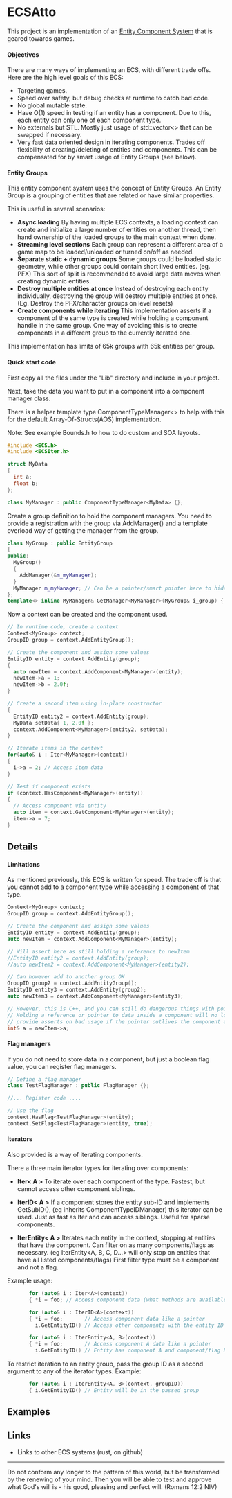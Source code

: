 # ECSAtto
This project is an implementation of an [Entity Component System](https://infogalactic.com/info/Entity_component_system) that is geared towards games.

#### Objectives
There are many ways of implementing an ECS, with different trade offs. Here are the high level goals of this ECS:

- Targeting games.
- Speed over safety, but debug checks at runtime to catch bad code.
- No global mutable state.
- Have O(1) speed in testing if an entity has a component. Due to this, each entity can only one of each component type.
- No externals but STL. Mostly just usage of std::vector<> that can be swapped if necessary.
- Very fast data oriented design in iterating components. Trades off flexibility of creating/deleting of entities and components. This can be compensated for by smart usage of Entity Groups (see below).

#### Entity Groups
This entity component system uses the concept of Entity Groups. An Entity Group is a grouping of entities that are related or have similar properties. 

This is useful in several scenarios:

- **Async loading** By having multiple ECS contexts, a loading context can create and initialize a large number of entities on another thread, then hand ownership of the loaded groups to the main context when done.  
- **Streaming level sections** Each group can represent a different area of a game map to be loaded/unloaded or turned on/off as needed. 
- **Separate static + dynamic groups** Some groups could be loaded static geometry, while other groups could contain short lived entities. (eg. PFX) This sort of split is recommended to avoid large data moves when creating dynamic entities.
- **Destroy multiple entities at once** Instead of destroying each entity individually, destroying the group will destroy multiple entities at once. (Eg. Destroy the PFX/character groups on level resets)
- **Create components while iterating** This implementation asserts if a component of the same type is created while holding a component handle in the same group. One way of avoiding this is to create components in a different group to the currently iterated one. 

This implementation has limits of 65k groups with 65k entities per group.


#### Quick start code
First copy all the files under the "Lib" directory and include in your project.

Next, take the data you want to put in a component into a component manager class. 

There is a helper template type ComponentTypeManager<> to help with this for the default Array-Of-Structs(AOS) implementation. 

Note: See example Bounds.h to how to do custom and SOA layouts.

```c++
#include <ECS.h>
#include <ECSIter.h>

struct MyData
{
  int a;
  float b;
};

class MyManager : public ComponentTypeManager<MyData> {};
```

Create a group definition to hold the component managers. You need to provide a registration with the group via AddManager() and a template overload way of getting the manager from the group.

```c++
class MyGroup : public EntityGroup
{
public:
  MyGroup()
  {
    AddManager(&m_myManager);
  }
  MyManager m_myManager; // Can be a pointer/smart pointer here to hide component details.
};
template<> inline MyManager& GetManager<MyManager>(MyGroup& i_group) { return i_group.m_myManager; }
```

Now a context can be created and the component used.

```c++
// In runtime code, create a context
Context<MyGroup> context;
GroupID group = context.AddEntityGroup();

// Create the component and assign some values
EntityID entity = context.AddEntity(group);
{
  auto newItem = context.AddComponent<MyManager>(entity);
  newItem->a = 1;
  newItem->b = 2.0f;
}

// Create a second item using in-place constructor
{
  EntityID entity2 = context.AddEntity(group);
  MyData setData{ 1, 2.0f };
  context.AddComponent<MyManager>(entity2, setData);
}

// Iterate items in the context
for(auto& i : Iter<MyManager>(context))
{
  i->a = 2; // Access item data 
}

// Test if component exists
if (context.HasComponent<MyManager>(entity))
{
  // Access component via entity
  auto item = context.GetComponent<MyManager>(entity);
  item->a = 7;
}
```


## Details


#### Limitations
As mentioned previously, this ECS is written for speed. The trade off is that you cannot add to a component type while accessing a component of that type.


```c++
Context<MyGroup> context;
GroupID group = context.AddEntityGroup();

// Create the component and assign some values
EntityID entity = context.AddEntity(group);
auto newItem = context.AddComponent<MyManager>(entity);

// Will assert here as still holding a reference to newItem
//EntityID entity2 = context.AddEntity(group);
//auto newItem2 = context.AddComponent<MyManager>(entity2);

// Can however add to another group OK
GroupID group2 = context.AddEntityGroup();
EntityID entity3 = context.AddEntity(group2);
auto newItem3 = context.AddComponent<MyManager>(entity3);

// However, this is C++, and you can still do dangerous things with pointers.
// Holding a reference or pointer to data inside a component will no longer 
// provide asserts on bad usage if the pointer outlives the component accessor.
int& a = newItem->a;
```

#### Flag managers

If you do not need to store data in a component, but just a boolean flag value, you can register flag managers.

```c++
// Define a flag manager
class TestFlagManager : public FlagManager {};

//... Register code ....

// Use the flag
context.HasFlag<TestFlagManager>(entity);
context.SetFlag<TestFlagManager>(entity, true);
```

#### Iterators

Also provided is a way of iterating components.

There a three main iterator types for iterating over components:
- **Iter< A >** To iterate over each component of the type. Fastest, but cannot access other component siblings.

- **IterID< A >** If a component stores the entity sub-ID and implements GetSubID(), (eg inherits ComponentTypeIDManager) 
  this iterator can be used. Just as fast as Iter<A> and can access siblings. Useful for sparse components.

- **IterEntity< A >** Iterates each entity in the context, stopping at entities that have the component. 
  Can filter on as many components/flags as necessary. (eg IterEntity<A, B, C, D...> will only stop on entities that have all listed components/flags)
  First filter type must be a component and not a flag.
 
Example usage: 
```c++
       for (auto& i : Iter<A>(context))
       { *i = foo; // Access component data (what methods are available depends on the component)

       for (auto& i : IterID<A>(context))
       { *i = foo;       // Access component data like a pointer
         i.GetEntityID() // Access other components with the entity ID

       for (auto& i : IterEntity<A, B>(context))
       { *i = foo;       // Access component A data like a pointer
         i.GetEntityID() // Entity has component A and component/flag B
```
To restrict iteration to an entity group, pass the group ID as a second argument to any of the iterator types.
Example:
```c++
       for (auto& i : IterEntity<A, B>(context, groupID))
       { i.GetEntityID() // Entity will be in the passed group
```

## Examples

## Links
- Links to other ECS systems (rust, on github)


---

Do not conform any longer to the pattern of this world, but be transformed by the renewing of your mind.
Then you will be able to test and approve what God's will is - his good, pleasing and perfect will. (Romans 12:2 NIV)

